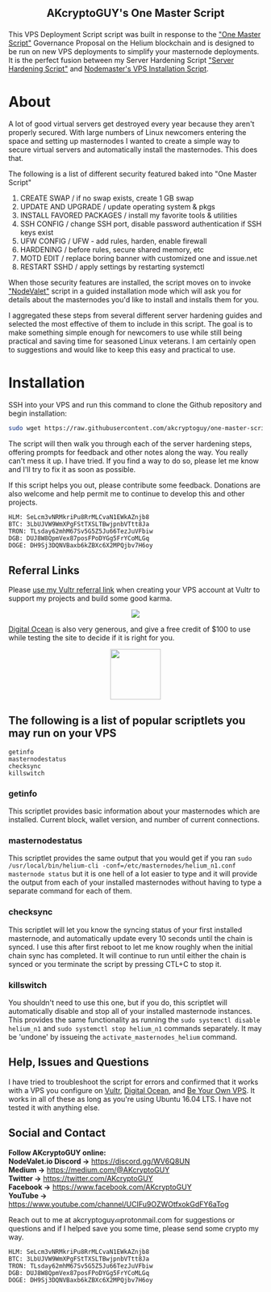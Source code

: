 ## <p align="center"> AKcryptoGUY's One Master Script</p>

This VPS Deployment Script script was built in response to the ["One Master Script"](https://heliumcha.in/t/one-master-script-server-hardening-and-masternode-installation/133/2) Governance Proposal on the Helium blockchain and is designed to be run on new VPS deployments to simplify your masternode deployments. It is the perfect fusion between my Server Hardening Script ["Server Hardening Script"](https://github.com/akcryptoguy/vps-harden) and [Nodemaster's VPS Installation Script](https://github.com/masternodes/vps).

# About

A lot of good virtual servers get destroyed every year because they aren't properly secured. With large numbers of Linux newcomers entering the space and setting up masternodes I wanted to create a simple way to secure virtual servers and automatically install the masternodes. This does that.

The following is a list of different security featured baked into "One Master Script" 

1. CREATE SWAP / if no swap exists, create 1 GB swap
2. UPDATE AND UPGRADE / update operating system & pkgs
3. INSTALL FAVORED PACKAGES / install my favorite tools & utilities
4. SSH CONFIG / change SSH port, disable password authentication if SSH keys exist
5. UFW CONFIG / UFW - add rules, harden, enable firewall
6. HARDENING / before rules, secure shared memory, etc
7. MOTD EDIT / replace boring banner with customized one and issue.net
8. RESTART SSHD / apply settings by restarting systemctl

When those security features are installed, the script moves on to invoke ["NodeValet"](https://github.com/akcryptoguy/nodevalet) script in a guided installation mode which will ask you for details about the masternodes you'd like to install and installs them for you.

I aggregated these steps from several different server hardening guides and selected the most effective of them to include in this script. The goal is to make something simple enough for newcomers to use while still being practical and saving time for seasoned Linux veterans. I am certainly open to suggestions and would like to keep this easy and practical to use.

# Installation

SSH into your VPS and run this command to clone the Github repository and begin installation:

```bash 
sudo wget https://raw.githubusercontent.com/akcryptoguy/one-master-script/master/install.sh && sudo bash install.sh
```

The script will then walk you through each of the server hardening steps, offering prompts for feedback and other notes along the way. You really can't mess it up. I have tried. If you find a way to do so, please let me know and I'll try to fix it as soon as possible.

If this script helps you out, please contribute some feedback. Donations are also welcome and help permit me to continue to develop this and other projects.

```
HLM: SeLcm3vNRMkriPu8RrMLCvaN1EWkAZnjb8
BTC: 3LbUJVW9WmXPgFStTXSLTBwjpnbVTtt8Ja
TRON: TLsday62mhM67Sv5G5Z5Ju66TezJuVFbiw
DGB: DUJ8W8QpmVex87posFPoDYGg5FrYCoMLGq
DOGE: DH9Sj3DQNVBaxb6kZBXc6X2MPQjbv7H6oy
```

## Referral Links

Please [use my Vultr referral link](https://www.vultr.com/?ref=7568060) when creating your VPS account at Vultr to support my projects and build some good karma.<br/>

<p align="center"><a href="https://www.vultr.com/?ref=7568060"><img src="https://www.vultr.com/media/banner_1.png"></a></p>

[Digital Ocean](https://www.digitalocean.com/?refcode=bd6020302487) is also very generous, and give a free credit of $100 to use while testing the site to decide if it is right for you.
<p align="center"><a href="https://www.digitalocean.com/?refcode=bd6020302487"><img src="http://www.rrpowered.com/wp-content/uploads/2014/06/digital-ocean-694x219.png" height="100"></a></p>

## The following is a list of popular scriptlets you may run on your VPS
```
getinfo
masternodestatus
checksync
killswitch
```

### getinfo
This scriptlet provides basic information about your masternodes which are installed.  Current block, wallet version, and number of current connections.

### masternodestatus
This scriptlet provides the same output that you would get if you ran `sudo /usr/local/bin/helium-cli -conf=/etc/masternodes/helium_n1.conf masternode status` but it is one hell of a lot easier to type and it will provide the output from each of your installed masternodes without having to type a separate command for each of them.

### checksync
This scriptlet will let you know the syncing status of your first installed masternode, and automatically update every 10 seconds until the chain is synced.  I use this after first reboot to let me know roughly when the initial chain sync has completed. It will continue to run until either the chain is synced or you terminate the script by pressing CTL+C to stop it.

### killswitch
You shouldn't need to use this one, but if you do, this scriptlet will automatically disable and stop all of your installed masternode instances. This provides the same functionality as running the `sudo systemctl disable helium_n1` and `sudo systemctl stop helium_n1` commands separately. It may be 'undone' by issueing the `activate_masternodes_helium` command.

## Help, Issues and Questions

I have tried to troubleshoot the script for errors and confirmed that it works with a VPS you configure on [Vultr](https://www.vultr.com/?ref=7568060), 
[Digital Ocean](https://www.digitalocean.com/?refcode=bd6020302487), and [Be Your Own VPS](https://www.youtube.com/playlist?list=PLTblguczzdyajCPQGlpJjHUvSNV8WNsGQ). It works in all of these as long as you're using Ubuntu 16.04 LTS. I have not tested it with anything else.

## Social and Contact

**Follow AKcryptoGUY online:** <br/>
**NodeValet.io Discord →** https://discord.gg/WV6Q8UN <br/>
**Medium →** https://medium.com/@AKcryptoGUY <br/>
**Twitter →** https://twitter.com/AKcryptoGUY <br/>
**Facebook →** https://www.facebook.com/AKcryptoGUY <br/>
**YouTube →** https://www.youtube.com/channel/UCIFu9OZWOtfxokGdFY6aTog <br/>

Reach out to me at akcryptoguy<img src="https://www.freeiconspng.com/uploads/at-sign-icon-1.png" alt="@ symbol" height="11">protonmail.com for suggestions or questions and if I helped save you some time, please send some crypto my way.


```
HLM: SeLcm3vNRMkriPu8RrMLCvaN1EWkAZnjb8
BTC: 3LbUJVW9WmXPgFStTXSLTBwjpnbVTtt8Ja
TRON: TLsday62mhM67Sv5G5Z5Ju66TezJuVFbiw
DGB: DUJ8W8QpmVex87posFPoDYGg5FrYCoMLGq
DOGE: DH9Sj3DQNVBaxb6kZBXc6X2MPQjbv7H6oy
```
